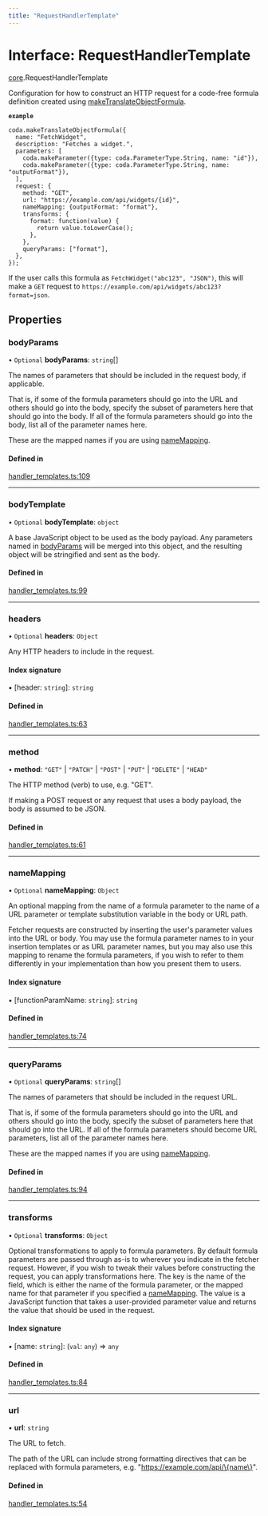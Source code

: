 ```yaml
---
title: "RequestHandlerTemplate"
---
```

# Interface: RequestHandlerTemplate

[core](../modules/core.md).RequestHandlerTemplate

Configuration for how to construct an HTTP request for a code-free formula definition
created using [makeTranslateObjectFormula](../functions/core.makeTranslateObjectFormula.md).

**`example`**
```
coda.makeTranslateObjectFormula({
  name: "FetchWidget",
  description: "Fetches a widget.",
  parameters: [
    coda.makeParameter({type: coda.ParameterType.String, name: "id"}),
    coda.makeParameter({type: coda.ParameterType.String, name: "outputFormat"}),
  ],
  request: {
    method: "GET",
    url: "https://example.com/api/widgets/{id}",
    nameMapping: {outputFormat: "format"},
    transforms: {
      format: function(value) {
        return value.toLowerCase();
      },
    },
    queryParams: ["format"],
  },
});
```

If the user calls this formula as `FetchWidget("abc123", "JSON")`, this will make a `GET` request to
`https://example.com/api/widgets/abc123?format=json`.

## Properties

### bodyParams

• `Optional` **bodyParams**: `string`[]

The names of parameters that should be included in the request body, if applicable.

That is, if some of the formula parameters should go into the URL and others should go into the body,
specify the subset of parameters here that should go into the body. If all of the formula parameters
should go into the body, list all of the parameter names here.

These are the mapped names if you are using [nameMapping](core.RequestHandlerTemplate.md#namemapping).

#### Defined in

[handler_templates.ts:109](https://github.com/coda/packs-sdk/blob/main/handler_templates.ts#L109)

___

### bodyTemplate

• `Optional` **bodyTemplate**: `object`

A base JavaScript object to be used as the body payload. Any parameters named in [bodyParams](core.RequestHandlerTemplate.md#bodyparams)
will be merged into this object, and the resulting object will be stringified and sent as the body.

#### Defined in

[handler_templates.ts:99](https://github.com/coda/packs-sdk/blob/main/handler_templates.ts#L99)

___

### headers

• `Optional` **headers**: `Object`

Any HTTP headers to include in the request.

#### Index signature

▪ [header: `string`]: `string`

#### Defined in

[handler_templates.ts:63](https://github.com/coda/packs-sdk/blob/main/handler_templates.ts#L63)

___

### method

• **method**: ``"GET"`` \| ``"PATCH"`` \| ``"POST"`` \| ``"PUT"`` \| ``"DELETE"`` \| ``"HEAD"``

The HTTP method (verb) to use, e.g. "GET".

If making a POST request or any request that uses a body payload, the body is
assumed to be JSON.

#### Defined in

[handler_templates.ts:61](https://github.com/coda/packs-sdk/blob/main/handler_templates.ts#L61)

___

### nameMapping

• `Optional` **nameMapping**: `Object`

An optional mapping from the name of a formula parameter to the name of a URL parameter
or template substitution variable in the body or URL path.

Fetcher requests are constructed by inserting the user's parameter values into the URL
or body. You may use the formula parameter names to in your insertion templates or
as URL parameter names, but you may also use this mapping to rename the formula
parameters, if you wish to refer to them differently in your implementation
than how you present them to users.

#### Index signature

▪ [functionParamName: `string`]: `string`

#### Defined in

[handler_templates.ts:74](https://github.com/coda/packs-sdk/blob/main/handler_templates.ts#L74)

___

### queryParams

• `Optional` **queryParams**: `string`[]

The names of parameters that should be included in the request URL.

That is, if some of the formula parameters should go into the URL and others should go into the body,
specify the subset of parameters here that should go into the URL. If all of the formula parameters
should become URL parameters, list all of the parameter names here.

These are the mapped names if you are using [nameMapping](core.RequestHandlerTemplate.md#namemapping).

#### Defined in

[handler_templates.ts:94](https://github.com/coda/packs-sdk/blob/main/handler_templates.ts#L94)

___

### transforms

• `Optional` **transforms**: `Object`

Optional transformations to apply to formula parameters. By default formula parameters
are passed through as-is to wherever you indicate in the fetcher request. However, if
you wish to tweak their values before constructing the request, you can apply transformations here.
The key is the name of the field, which is either the name of the formula parameter, or
the mapped name for that parameter if you specified a [nameMapping](core.RequestHandlerTemplate.md#namemapping).
The value is a JavaScript function that takes a user-provided parameter value and returns the value
that should be used in the request.

#### Index signature

▪ [name: `string`]: (`val`: `any`) => `any`

#### Defined in

[handler_templates.ts:84](https://github.com/coda/packs-sdk/blob/main/handler_templates.ts#L84)

___

### url

• **url**: `string`

The URL to fetch.

The path of the URL can include strong formatting directives that can be replaced with
formula parameters, e.g. "https://example.com/api/\{name\}".

#### Defined in

[handler_templates.ts:54](https://github.com/coda/packs-sdk/blob/main/handler_templates.ts#L54)
